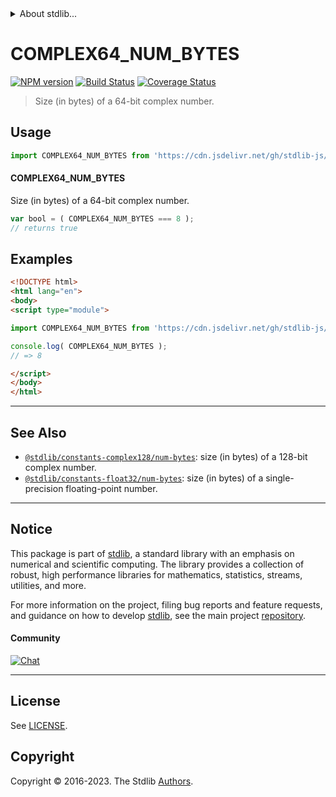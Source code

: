 <!--

@license Apache-2.0

Copyright (c) 2018 The Stdlib Authors.

Licensed under the Apache License, Version 2.0 (the "License");
you may not use this file except in compliance with the License.
You may obtain a copy of the License at

   http://www.apache.org/licenses/LICENSE-2.0

Unless required by applicable law or agreed to in writing, software
distributed under the License is distributed on an "AS IS" BASIS,
WITHOUT WARRANTIES OR CONDITIONS OF ANY KIND, either express or implied.
See the License for the specific language governing permissions and
limitations under the License.

-->


<details>
  <summary>
    About stdlib...
  </summary>
  <p>We believe in a future in which the web is a preferred environment for numerical computation. To help realize this future, we've built stdlib. stdlib is a standard library, with an emphasis on numerical and scientific computation, written in JavaScript (and C) for execution in browsers and in Node.js.</p>
  <p>The library is fully decomposable, being architected in such a way that you can swap out and mix and match APIs and functionality to cater to your exact preferences and use cases.</p>
  <p>When you use stdlib, you can be absolutely certain that you are using the most thorough, rigorous, well-written, studied, documented, tested, measured, and high-quality code out there.</p>
  <p>To join us in bringing numerical computing to the web, get started by checking us out on <a href="https://github.com/stdlib-js/stdlib">GitHub</a>, and please consider <a href="https://opencollective.com/stdlib">financially supporting stdlib</a>. We greatly appreciate your continued support!</p>
</details>

# COMPLEX64_NUM_BYTES

[![NPM version][npm-image]][npm-url] [![Build Status][test-image]][test-url] [![Coverage Status][coverage-image]][coverage-url] <!-- [![dependencies][dependencies-image]][dependencies-url] -->

> Size (in bytes) of a 64-bit complex number.



<section class="usage">

## Usage

```javascript
import COMPLEX64_NUM_BYTES from 'https://cdn.jsdelivr.net/gh/stdlib-js/constants-complex64-num-bytes@v0.1.1-esm/index.mjs';
```

#### COMPLEX64_NUM_BYTES

Size (in bytes) of a 64-bit complex number.

```javascript
var bool = ( COMPLEX64_NUM_BYTES === 8 );
// returns true
```

</section>

<!-- /.usage -->

<section class="examples">

## Examples

<!-- TODO: better example -->

<!-- eslint no-undef: "error" -->

```html
<!DOCTYPE html>
<html lang="en">
<body>
<script type="module">

import COMPLEX64_NUM_BYTES from 'https://cdn.jsdelivr.net/gh/stdlib-js/constants-complex64-num-bytes@v0.1.1-esm/index.mjs';

console.log( COMPLEX64_NUM_BYTES );
// => 8

</script>
</body>
</html>
```

</section>

<!-- /.examples -->

<!-- C interface documentation. -->



<!-- Section for related `stdlib` packages. Do not manually edit this section, as it is automatically populated. -->

<section class="related">

* * *

## See Also

-   <span class="package-name">[`@stdlib/constants-complex128/num-bytes`][@stdlib/constants/complex128/num-bytes]</span><span class="delimiter">: </span><span class="description">size (in bytes) of a 128-bit complex number.</span>
-   <span class="package-name">[`@stdlib/constants-float32/num-bytes`][@stdlib/constants/float32/num-bytes]</span><span class="delimiter">: </span><span class="description">size (in bytes) of a single-precision floating-point number.</span>

</section>

<!-- /.related -->

<!-- Section for all links. Make sure to keep an empty line after the `section` element and another before the `/section` close. -->


<section class="main-repo" >

* * *

## Notice

This package is part of [stdlib][stdlib], a standard library with an emphasis on numerical and scientific computing. The library provides a collection of robust, high performance libraries for mathematics, statistics, streams, utilities, and more.

For more information on the project, filing bug reports and feature requests, and guidance on how to develop [stdlib][stdlib], see the main project [repository][stdlib].

#### Community

[![Chat][chat-image]][chat-url]

---

## License

See [LICENSE][stdlib-license].


## Copyright

Copyright &copy; 2016-2023. The Stdlib [Authors][stdlib-authors].

</section>

<!-- /.stdlib -->

<!-- Section for all links. Make sure to keep an empty line after the `section` element and another before the `/section` close. -->

<section class="links">

[npm-image]: http://img.shields.io/npm/v/@stdlib/constants-complex64-num-bytes.svg
[npm-url]: https://npmjs.org/package/@stdlib/constants-complex64-num-bytes

[test-image]: https://github.com/stdlib-js/constants-complex64-num-bytes/actions/workflows/test.yml/badge.svg?branch=v0.1.1
[test-url]: https://github.com/stdlib-js/constants-complex64-num-bytes/actions/workflows/test.yml?query=branch:v0.1.1

[coverage-image]: https://img.shields.io/codecov/c/github/stdlib-js/constants-complex64-num-bytes/main.svg
[coverage-url]: https://codecov.io/github/stdlib-js/constants-complex64-num-bytes?branch=main

<!--

[dependencies-image]: https://img.shields.io/david/stdlib-js/constants-complex64-num-bytes.svg
[dependencies-url]: https://david-dm.org/stdlib-js/constants-complex64-num-bytes/main

-->

[chat-image]: https://img.shields.io/gitter/room/stdlib-js/stdlib.svg
[chat-url]: https://app.gitter.im/#/room/#stdlib-js_stdlib:gitter.im

[stdlib]: https://github.com/stdlib-js/stdlib

[stdlib-authors]: https://github.com/stdlib-js/stdlib/graphs/contributors

[umd]: https://github.com/umdjs/umd
[es-module]: https://developer.mozilla.org/en-US/docs/Web/JavaScript/Guide/Modules

[deno-url]: https://github.com/stdlib-js/constants-complex64-num-bytes/tree/deno
[umd-url]: https://github.com/stdlib-js/constants-complex64-num-bytes/tree/umd
[esm-url]: https://github.com/stdlib-js/constants-complex64-num-bytes/tree/esm
[branches-url]: https://github.com/stdlib-js/constants-complex64-num-bytes/blob/main/branches.md

[stdlib-license]: https://raw.githubusercontent.com/stdlib-js/constants-complex64-num-bytes/main/LICENSE

<!-- <related-links> -->

[@stdlib/constants/complex128/num-bytes]: https://github.com/stdlib-js/constants-complex128-num-bytes/tree/esm

[@stdlib/constants/float32/num-bytes]: https://github.com/stdlib-js/constants-float32-num-bytes/tree/esm

<!-- </related-links> -->

</section>

<!-- /.links -->
